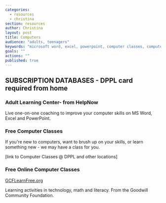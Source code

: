 ```yaml
---
categories: 
  - resources
  - christina
section: resources
author: Christina
layout: post
title: Computers
audience: "adults, teenagers"
keywords: "microsoft word, excel, powerpoint, computer classes, computer skills, "
goals: ""
actions: ""
published: true
---
```


## SUBSCRIPTION DATABASES - DPPL card required from home

### Adult Learning Center- from HelpNow
Live one-on-one coaching to improve your computer skills on MS Word, Excel and PowerPoint.

### Free Computer Classes
If you're new to computers, want to brush up on your skills, or learn something new - we may have a class for you.

[link to Computer Classes @ DPPL and other locations]

### Free Online Computer Classes

[GCFLearnFree.org](http://www.gcflearnfree.org)

Learning activities in technology, math and literacy. From the Goodwill Community Foundation.
